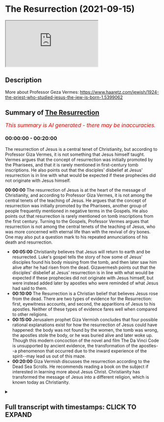 # The Resurrection (2021-09-15)

<iframe loading='lazy' src='https://www.youtube.com/embed/IxRDbYZ9-os'></iframe>

## Description

More about Professor Geza Vermes: https://www.haaretz.com/jewish/1924-the-priest-who-studied-jesus-the-jew-is-born-1.5399062

## Summary of [The Resurrection](https://www.youtube.com/watch?v=IxRDbYZ9-os)


*<span style="color:red; font-size:125%">This summary is AI generated - there may be inaccuracies</span>. [](/)*

### <a onclick="modifyYTiframeseektime('0')">00:00:00</a> - <a onclick="modifyYTiframeseektime('1200')">00:20:00</a>

The resurrection of Jesus is a central tenet of Christianity, but according to Professor Giza Vermes, it is not something that Jesus himself taught. Vermes argues that the concept of resurrection was initially promoted by the Pharisees, and that it is rarely mentioned in first-century tomb inscriptions. He also points out that the disciples' disbelief at Jesus' resurrection is in line with what would be expected if these prophecies did not originate with Jesus himself.

**<a onclick="modifyYTiframeseektime('0')">00:00:00</a>** The resurrection of Jesus is at the heart of the message of Christianity, and according to Professor Giza Vermes, it is not among the central tenets of the teaching of Jesus. He argues that the concept of resurrection was initially promoted by the Pharisees, another group of people frequently mentioned in negative terms in the Gospels. He also points out that resurrection is rarely mentioned on tomb inscriptions from the first century. Turning to the Gospels, Professor Vermes argues that resurrection is not among the central tenets of the teaching of Jesus, who was more concerned with eternal life than with the revival of dry bones. One may also put a question mark to his repeated annunciations of his death and resurrection.
* **<a onclick="modifyYTiframeseektime('300')">00:05:00</a>** Christianity believes that Jesus will return to earth and be resurrected. Luke's gospel tells the story of how some of Jesus' disciples found his body missing from the tomb, and then later saw him alive after he had risen from the dead. Gizavermesh points out that the disciples' disbelief at Jesus' resurrection is in line with what would be expected if these prophecies did not originate with Jesus himself, but were instead added later by apostles who were reminded of what Jesus had said to them.
* **<a onclick="modifyYTiframeseektime('600')">00:10:00</a>** The Resurrection is a Christian belief that believes Jesus rose from the dead. There are two types of evidence for the Resurrection: first, eyewitness accounts, and second, the apparitions of Jesus to his apostles. Neither of these types of evidence fares well when compared to other religions.
* **<a onclick="modifyYTiframeseektime('900')">00:15:00</a>** Jerusalem prophet Giza Vermish concludes that four possible rational explanations exist for how the resurrection of Jesus could have happened: the body was not found by the women, the tomb was wrong, the apostles stole the body, or he was buried alive and later woke up. Though this modern concoction of the novel and film The Da Vinci Code is unsupported by ancient evidence, the transformation of the apostles--a phenomenon that occurred due to the inward experience of the spirit--may lead us out of this maze.
* **<a onclick="modifyYTiframeseektime('1200')">00:20:00</a>** Giza Vermish discusses the resurrection according to the Dead Sea Scrolls. He recommends reading a book on the subject if interested in learning more about Jesus Christ. Christianity has transformed the message of Jesus into a different religion, which is known today as Christianity.

<details><summary><h2>Full transcript with timestamps: CLICK TO EXPAND</h2></summary>

<a onclick="modifyYTiframeseektime('13')">0:00:13</a> the resurrection of jesus lies at the  
<a onclick="modifyYTiframeseektime('15')">0:00:15</a> heart of the message of christianity  
<a onclick="modifyYTiframeseektime('19')">0:00:19</a> what are we to make of this  
<a onclick="modifyYTiframeseektime('20')">0:00:20</a> extraordinary claim and i want to share  
<a onclick="modifyYTiframeseektime('22')">0:00:22</a> with you some words from giza vermesh  
<a onclick="modifyYTiframeseektime('24')">0:00:24</a> again he's a world-class biblical  
<a onclick="modifyYTiframeseektime('27')">0:00:27</a> scholar often acknowledged as one of the  
<a onclick="modifyYTiframeseektime('29')">0:00:29</a> great and experts on the historical  
<a onclick="modifyYTiframeseektime('32')">0:00:32</a> jesus he spent his life studying uh  
<a onclick="modifyYTiframeseektime('35')">0:00:35</a> these matters a professor at oxford  
<a onclick="modifyYTiframeseektime('37')">0:00:37</a> university a professor of jewish studies  
<a onclick="modifyYTiframeseektime('40')">0:00:40</a> so he's a specialist in a jewish  
<a onclick="modifyYTiframeseektime('41')">0:00:41</a> understanding of jesus who was himself  
<a onclick="modifyYTiframeseektime('43')">0:00:43</a> of course a jew who preached two jews  
<a onclick="modifyYTiframeseektime('46')">0:00:46</a> about his understanding of judaism in  
<a onclick="modifyYTiframeseektime('48')">0:00:48</a> his own day so it's going to share with  
<a onclick="modifyYTiframeseektime('50')">0:00:50</a> you a few words about the resurrection  
<a onclick="modifyYTiframeseektime('53')">0:00:53</a> because there are many insights into  
<a onclick="modifyYTiframeseektime('55')">0:00:55</a> this brief uh chapter which  
<a onclick="modifyYTiframeseektime('58')">0:00:58</a> will surprise people surprised me when i  
<a onclick="modifyYTiframeseektime('60')">0:01:00</a> first read them  
<a onclick="modifyYTiframeseektime('62')">0:01:02</a> so he writes on page 107 of his book the  
<a onclick="modifyYTiframeseektime('65')">0:01:05</a> real jesus  
<a onclick="modifyYTiframeseektime('66')">0:01:06</a> the resurrection of jesus lies at the  
<a onclick="modifyYTiframeseektime('69')">0:01:09</a> heart of the message of christianity  
<a onclick="modifyYTiframeseektime('72')">0:01:12</a> the chief herald of this message saint  
<a onclick="modifyYTiframeseektime('74')">0:01:14</a> paul  
<a onclick="modifyYTiframeseektime('75')">0:01:15</a> bluntly proclaims  
<a onclick="modifyYTiframeseektime('77')">0:01:17</a> if christ has not been raised your faith  
<a onclick="modifyYTiframeseektime('81')">0:01:21</a> is futile  
<a onclick="modifyYTiframeseektime('82')">0:01:22</a> so it's very very clear if there's no  
<a onclick="modifyYTiframeseektime('84')">0:01:24</a> resurrection of jesus that's it  
<a onclick="modifyYTiframeseektime('86')">0:01:26</a> christianity is basically lying about  
<a onclick="modifyYTiframeseektime('89')">0:01:29</a> god is a waste of time  
<a onclick="modifyYTiframeseektime('91')">0:01:31</a> but he believed he did rise from the  
<a onclick="modifyYTiframeseektime('93')">0:01:33</a> dead so how does his firm statement  
<a onclick="modifyYTiframeseektime('97')">0:01:37</a> reinforced by two millennia of  
<a onclick="modifyYTiframeseektime('99')">0:01:39</a> theological cognition  
<a onclick="modifyYTiframeseektime('101')">0:01:41</a> compared with what the gospels tell us  
<a onclick="modifyYTiframeseektime('104')">0:01:44</a> about the first easter  
<a onclick="modifyYTiframeseektime('106')">0:01:46</a> is it pure myth  
<a onclick="modifyYTiframeseektime('108')">0:01:48</a> or does it contain also a grain of  
<a onclick="modifyYTiframeseektime('111')">0:01:51</a> history  
<a onclick="modifyYTiframeseektime('112')">0:01:52</a> so giza vermich the historian looks at  
<a onclick="modifyYTiframeseektime('114')">0:01:54</a> our earliest sources or some of them in  
<a onclick="modifyYTiframeseektime('117')">0:01:57</a> the new testament in the gospels and  
<a onclick="modifyYTiframeseektime('119')">0:01:59</a> what do they tell us about this very  
<a onclick="modifyYTiframeseektime('121')">0:02:01</a> interesting insights here  
<a onclick="modifyYTiframeseektime('123')">0:02:03</a> but to begin with he looks at the  
<a onclick="modifyYTiframeseektime('125')">0:02:05</a> historical jewish context to begin with  
<a onclick="modifyYTiframeseektime('129')">0:02:09</a> resurrection was neither an old nor  
<a onclick="modifyYTiframeseektime('132')">0:02:12</a> widespread jewish doctrine in the age of  
<a onclick="modifyYTiframeseektime('134')">0:02:14</a> jesus interestingly  
<a onclick="modifyYTiframeseektime('136')">0:02:16</a> the concept of afterlife conceived  
<a onclick="modifyYTiframeseektime('139')">0:02:19</a> either as spiritual survival or as  
<a onclick="modifyYTiframeseektime('142')">0:02:22</a> rising from the dead first gained  
<a onclick="modifyYTiframeseektime('145')">0:02:25</a> prominence in the second century bc  
<a onclick="modifyYTiframeseektime('149')">0:02:29</a> the immortality of the soul was  
<a onclick="modifyYTiframeseektime('151')">0:02:31</a> championed by many jews living outside  
<a onclick="modifyYTiframeseektime('153')">0:02:33</a> the holy land and influenced by greek  
<a onclick="modifyYTiframeseektime('156')">0:02:36</a> culture as well as by the essene sect in  
<a onclick="modifyYTiframeseektime('159')">0:02:39</a> palestine  
<a onclick="modifyYTiframeseektime('161')">0:02:41</a> according to the first century jewish  
<a onclick="modifyYTiframeseektime('163')">0:02:43</a> historian flavius josephus  
<a onclick="modifyYTiframeseektime('167')">0:02:47</a> the conservative sadducees these figures  
<a onclick="modifyYTiframeseektime('170')">0:02:50</a> all appear in the gospels by the way the  
<a onclick="modifyYTiframeseektime('171')">0:02:51</a> sadducees the pharisees and so on the  
<a onclick="modifyYTiframeseektime('174')">0:02:54</a> conservative sadducees and the high  
<a onclick="modifyYTiframeseektime('176')">0:02:56</a> priestly allies  
<a onclick="modifyYTiframeseektime('178')">0:02:58</a> considered the idea of life after death  
<a onclick="modifyYTiframeseektime('181')">0:03:01</a> a departure from biblical faith  
<a onclick="modifyYTiframeseektime('184')">0:03:04</a> were where reward for virtue and  
<a onclick="modifyYTiframeseektime('187')">0:03:07</a> punishment for sin were expected in this  
<a onclick="modifyYTiframeseektime('190')">0:03:10</a> life  
<a onclick="modifyYTiframeseektime('191')">0:03:11</a> beyond the grave everybody shared the  
<a onclick="modifyYTiframeseektime('194')">0:03:14</a> same chilly and sleepy existence in the  
<a onclick="modifyYTiframeseektime('197')">0:03:17</a> hades of the hebrews and this is  
<a onclick="modifyYTiframeseektime('199')">0:03:19</a> normally how the old testament we have  
<a onclick="modifyYTiframeseektime('201')">0:03:21</a> now talks of post-mortem existence in a  
<a onclick="modifyYTiframeseektime('204')">0:03:24</a> very kind of gray  
<a onclick="modifyYTiframeseektime('207')">0:03:27</a> world where there's no kind of clear  
<a onclick="modifyYTiframeseektime('209')">0:03:29</a> heaven or clear  
<a onclick="modifyYTiframeseektime('210')">0:03:30</a> hell the principal innovators of this  
<a onclick="modifyYTiframeseektime('214')">0:03:34</a> idea of resurrection were the pharisees  
<a onclick="modifyYTiframeseektime('216')">0:03:36</a> another big group of people you see  
<a onclick="modifyYTiframeseektime('218')">0:03:38</a> frequently mentioned in very negative  
<a onclick="modifyYTiframeseektime('220')">0:03:40</a> terms in the gospels  
<a onclick="modifyYTiframeseektime('222')">0:03:42</a> they promoted the doctrine of  
<a onclick="modifyYTiframeseektime('224')">0:03:44</a> resurrection among urban jury  
<a onclick="modifyYTiframeseektime('227')">0:03:47</a> but the bulk of the rural population was  
<a onclick="modifyYTiframeseektime('230')">0:03:50</a> mostly confused  
<a onclick="modifyYTiframeseektime('231')">0:03:51</a> resurrection rarely figures on tomb  
<a onclick="modifyYTiframeseektime('234')">0:03:54</a> inscriptions now this is amazing i had  
<a onclick="modifyYTiframeseektime('237')">0:03:57</a> no idea about this until i read that  
<a onclick="modifyYTiframeseektime('239')">0:03:59</a> sentence that if you look at first  
<a onclick="modifyYTiframeseektime('241')">0:04:01</a> century jewish palestinian palestinian  
<a onclick="modifyYTiframeseektime('244')">0:04:04</a> gravestones tomb inscriptions  
<a onclick="modifyYTiframeseektime('247')">0:04:07</a> you rarely ever find any reference to  
<a onclick="modifyYTiframeseektime('249')">0:04:09</a> the resurrection interesting  
<a onclick="modifyYTiframeseektime('252')">0:04:12</a> turning to the gospels resurrection is  
<a onclick="modifyYTiframeseektime('255')">0:04:15</a> not among the central tenets of the  
<a onclick="modifyYTiframeseektime('257')">0:04:17</a> teaching of jesus what  
<a onclick="modifyYTiframeseektime('260')">0:04:20</a> resurrection is not among the central  
<a onclick="modifyYTiframeseektime('262')">0:04:22</a> tenets of the teaching of jesus he was  
<a onclick="modifyYTiframeseektime('264')">0:04:24</a> more concerned with eternal life than  
<a onclick="modifyYTiframeseektime('267')">0:04:27</a> with the revival of dry bones if you  
<a onclick="modifyYTiframeseektime('270')">0:04:30</a> read the gospels this actually is true  
<a onclick="modifyYTiframeseektime('272')">0:04:32</a> one may also put a question mark to his  
<a onclick="modifyYTiframeseektime('275')">0:04:35</a> repeated annunciations of his death and  
<a onclick="modifyYTiframeseektime('278')">0:04:38</a> resurrection now i'm going to pause  
<a onclick="modifyYTiframeseektime('280')">0:04:40</a> there and i'm going to go to almost a  
<a onclick="modifyYTiframeseektime('282')">0:04:42</a> random example in my new revised  
<a onclick="modifyYTiframeseektime('285')">0:04:45</a> standard version bible  
<a onclick="modifyYTiframeseektime('287')">0:04:47</a> repeatedly in the gospels  
<a onclick="modifyYTiframeseektime('289')">0:04:49</a> jesus  
<a onclick="modifyYTiframeseektime('291')">0:04:51</a> forecasts predicts his death and  
<a onclick="modifyYTiframeseektime('294')">0:04:54</a> resurrection in some detail this is  
<a onclick="modifyYTiframeseektime('296')">0:04:56</a> really important so for example in luke  
<a onclick="modifyYTiframeseektime('298')">0:04:58</a> 18 he says  
<a onclick="modifyYTiframeseektime('300')">0:05:00</a> um he took his twelve disciples aside  
<a onclick="modifyYTiframeseektime('303')">0:05:03</a> and said to them  
<a onclick="modifyYTiframeseektime('305')">0:05:05</a> that everything that is written about  
<a onclick="modifyYTiframeseektime('306')">0:05:06</a> the son of man  
<a onclick="modifyYTiframeseektime('308')">0:05:08</a> by the prophets will be accomplished for  
<a onclick="modifyYTiframeseektime('310')">0:05:10</a> he will be handed over to the gentiles  
<a onclick="modifyYTiframeseektime('313')">0:05:13</a> and he will be mocked and insulted and  
<a onclick="modifyYTiframeseektime('316')">0:05:16</a> spat upon  
<a onclick="modifyYTiframeseektime('317')">0:05:17</a> and after they have flocked him they  
<a onclick="modifyYTiframeseektime('320')">0:05:20</a> will kill him  
<a onclick="modifyYTiframeseektime('321')">0:05:21</a> and on the third day he will rise again  
<a onclick="modifyYTiframeseektime('325')">0:05:25</a> so these are very specific predictions  
<a onclick="modifyYTiframeseektime('327')">0:05:27</a> about someone called the son of man  
<a onclick="modifyYTiframeseektime('330')">0:05:30</a> and the the jesus as portrayed in luke  
<a onclick="modifyYTiframeseektime('332')">0:05:32</a> claims that this is all discussed or  
<a onclick="modifyYTiframeseektime('335')">0:05:35</a> foretold in great detail  
<a onclick="modifyYTiframeseektime('337')">0:05:37</a> in the prophets in the jewish bible  
<a onclick="modifyYTiframeseektime('339')">0:05:39</a> although personally i've never quite  
<a onclick="modifyYTiframeseektime('341')">0:05:41</a> come across any passages that say that  
<a onclick="modifyYTiframeseektime('343')">0:05:43</a> but be that as it may  
<a onclick="modifyYTiframeseektime('345')">0:05:45</a> so to come back to giza vermesh  
<a onclick="modifyYTiframeseektime('348')">0:05:48</a> so he rightly says  
<a onclick="modifyYTiframeseektime('350')">0:05:50</a> one may also put a question mark to his  
<a onclick="modifyYTiframeseektime('353')">0:05:53</a> repeated announcements of his death and  
<a onclick="modifyYTiframeseektime('355')">0:05:55</a> resurrection why  
<a onclick="modifyYTiframeseektime('357')">0:05:57</a> the fact that all his disciples  
<a onclick="modifyYTiframeseektime('359')">0:05:59</a> abandoned him when he was arrested and  
<a onclick="modifyYTiframeseektime('363')">0:06:03</a> no one expected his rising no one  
<a onclick="modifyYTiframeseektime('366')">0:06:06</a> expected it according to the gospels  
<a onclick="modifyYTiframeseektime('368')">0:06:08</a> suggests that these prophecies did not  
<a onclick="modifyYTiframeseektime('371')">0:06:11</a> originate with jesus but were added  
<a onclick="modifyYTiframeseektime('374')">0:06:14</a> later  
<a onclick="modifyYTiframeseektime('376')">0:06:16</a> we find no apostle comforting himself on  
<a onclick="modifyYTiframeseektime('379')">0:06:19</a> good friday saying let's wait three days  
<a onclick="modifyYTiframeseektime('382')">0:06:22</a> and all will be well  
<a onclick="modifyYTiframeseektime('384')">0:06:24</a> because you would logically think  
<a onclick="modifyYTiframeseektime('385')">0:06:25</a> wouldn't you if they had been drilled  
<a onclick="modifyYTiframeseektime('387')">0:06:27</a> with this idea that the messiah would  
<a onclick="modifyYTiframeseektime('390')">0:06:30</a> die  
<a onclick="modifyYTiframeseektime('390')">0:06:30</a> and be scourged and be spat upon and  
<a onclick="modifyYTiframeseektime('393')">0:06:33</a> crucified by the romans the gentiles and  
<a onclick="modifyYTiframeseektime('396')">0:06:36</a> on the third day he will rise from the  
<a onclick="modifyYTiframeseektime('399')">0:06:39</a> dead  
<a onclick="modifyYTiframeseektime('400')">0:06:40</a> well of course they're going to think  
<a onclick="modifyYTiframeseektime('401')">0:06:41</a> well yep it's happening it's happening  
<a onclick="modifyYTiframeseektime('403')">0:06:43</a> now just as jesus told us indeed let's  
<a onclick="modifyYTiframeseektime('405')">0:06:45</a> just wait three days and all will be  
<a onclick="modifyYTiframeseektime('408')">0:06:48</a> well  
<a onclick="modifyYTiframeseektime('410')">0:06:50</a> but that's not what happens if you look  
<a onclick="modifyYTiframeseektime('411')">0:06:51</a> again this is me digressing now if you  
<a onclick="modifyYTiframeseektime('414')">0:06:54</a> look at luke's gospel for example  
<a onclick="modifyYTiframeseektime('418')">0:06:58</a> in matthew sorry luke 24  
<a onclick="modifyYTiframeseektime('421')">0:07:01</a> on the first day of the week  
<a onclick="modifyYTiframeseektime('423')">0:07:03</a> some of the women go to the tomb  
<a onclick="modifyYTiframeseektime('425')">0:07:05</a> taking spices they had prepared  
<a onclick="modifyYTiframeseektime('428')">0:07:08</a> and they found the stone rolled away it  
<a onclick="modifyYTiframeseektime('431')">0:07:11</a> says and  
<a onclick="modifyYTiframeseektime('432')">0:07:12</a> someone perhaps  
<a onclick="modifyYTiframeseektime('434')">0:07:14</a> angels two men with dazzling clothes  
<a onclick="modifyYTiframeseektime('437')">0:07:17</a> stood beside them the women were  
<a onclick="modifyYTiframeseektime('439')">0:07:19</a> terrified because they weren't expecting  
<a onclick="modifyYTiframeseektime('442')">0:07:22</a> this  
<a onclick="modifyYTiframeseektime('443')">0:07:23</a> and the angels or the men uh say why are  
<a onclick="modifyYTiframeseektime('446')">0:07:26</a> you looking for uh for this person  
<a onclick="modifyYTiframeseektime('448')">0:07:28</a> amongst the dead he is not here he is  
<a onclick="modifyYTiframeseektime('451')">0:07:31</a> risen  
<a onclick="modifyYTiframeseektime('453')">0:07:33</a> um and then there and then these angels  
<a onclick="modifyYTiframeseektime('455')">0:07:35</a> or these figures refer to the uh  
<a onclick="modifyYTiframeseektime('457')">0:07:37</a> predictions  
<a onclick="modifyYTiframeseektime('458')">0:07:38</a> which i've already mentioned one of them  
<a onclick="modifyYTiframeseektime('461')">0:07:41</a> so they it says here they ran from the  
<a onclick="modifyYTiframeseektime('464')">0:07:44</a> tomb this is the women ran from the tomb  
<a onclick="modifyYTiframeseektime('466')">0:07:46</a> and told this to the eleven that these  
<a onclick="modifyYTiframeseektime('468')">0:07:48</a> are the apostles  
<a onclick="modifyYTiframeseektime('470')">0:07:50</a> and this was mary magdalene  
<a onclick="modifyYTiframeseektime('473')">0:07:53</a> and the other women who told this to the  
<a onclick="modifyYTiframeseektime('475')">0:07:55</a> apostles that's verse 10  
<a onclick="modifyYTiframeseektime('478')">0:07:58</a> and look what the response is in verse  
<a onclick="modifyYTiframeseektime('480')">0:08:00</a> 11  
<a onclick="modifyYTiframeseektime('481')">0:08:01</a> but these words seem to them the  
<a onclick="modifyYTiframeseektime('484')">0:08:04</a> apostles an idle tale  
<a onclick="modifyYTiframeseektime('486')">0:08:06</a> and they did not believe them  
<a onclick="modifyYTiframeseektime('488')">0:08:08</a> and idle tell by the way an alternative  
<a onclick="modifyYTiframeseektime('490')">0:08:10</a> translation of the greek is nonsense  
<a onclick="modifyYTiframeseektime('493')">0:08:13</a> but in one word so the apostles having  
<a onclick="modifyYTiframeseektime('496')">0:08:16</a> been told reminded precisely what jesus  
<a onclick="modifyYTiframeseektime('500')">0:08:20</a> had told them repeatedly in great detail  
<a onclick="modifyYTiframeseektime('502')">0:08:22</a> when it actually happens  
<a onclick="modifyYTiframeseektime('504')">0:08:24</a> when the news is conveyed to them  
<a onclick="modifyYTiframeseektime('508')">0:08:28</a> they did not believe them quote unquote  
<a onclick="modifyYTiframeseektime('511')">0:08:31</a> and it these words seem to them an idle  
<a onclick="modifyYTiframeseektime('514')">0:08:34</a> tale that's how the nrsv  
<a onclick="modifyYTiframeseektime('517')">0:08:37</a> translates it  
<a onclick="modifyYTiframeseektime('519')">0:08:39</a> why why is it an idle tale why have they  
<a onclick="modifyYTiframeseektime('522')">0:08:42</a> no idea  
<a onclick="modifyYTiframeseektime('524')">0:08:44</a> no idea about this  
<a onclick="modifyYTiframeseektime('526')">0:08:46</a> you would expect them historically let's  
<a onclick="modifyYTiframeseektime('529')">0:08:49</a> wait three days and all will be well you  
<a onclick="modifyYTiframeseektime('531')">0:08:51</a> can spend to be waiting yeah yeah we  
<a onclick="modifyYTiframeseektime('533')">0:08:53</a> know we believe jesus words are true  
<a onclick="modifyYTiframeseektime('535')">0:08:55</a> because he did miracles he did signs and  
<a onclick="modifyYTiframeseektime('537')">0:08:57</a> wonders by the power of god  
<a onclick="modifyYTiframeseektime('539')">0:08:59</a> so this is something we should  
<a onclick="modifyYTiframeseektime('540')">0:09:00</a> reasonably expect to happen but when it  
<a onclick="modifyYTiframeseektime('542')">0:09:02</a> happens they don't believe it  
<a onclick="modifyYTiframeseektime('545')">0:09:05</a> it's nonsense so there's that's why uh  
<a onclick="modifyYTiframeseektime('548')">0:09:08</a> giza vermich and actually most  
<a onclick="modifyYTiframeseektime('550')">0:09:10</a> historians have concluded uh that this  
<a onclick="modifyYTiframeseektime('553')">0:09:13</a> uh these predictions did not originate  
<a onclick="modifyYTiframeseektime('557')">0:09:17</a> uh with jesus they were added  
<a onclick="modifyYTiframeseektime('559')">0:09:19</a> later these gospels of course are  
<a onclick="modifyYTiframeseektime('560')">0:09:20</a> written many many years after jesus life  
<a onclick="modifyYTiframeseektime('564')">0:09:24</a> in  
<a onclick="modifyYTiframeseektime('565')">0:09:25</a> the second generation of christians  
<a onclick="modifyYTiframeseektime('566')">0:09:26</a> towards the end of the first century  
<a onclick="modifyYTiframeseektime('568')">0:09:28</a> plenty of time for these stories to be  
<a onclick="modifyYTiframeseektime('571')">0:09:31</a> um carefully embellished  
<a onclick="modifyYTiframeseektime('573')">0:09:33</a> anyway  
<a onclick="modifyYTiframeseektime('574')">0:09:34</a> back to the story belief in the  
<a onclick="modifyYTiframeseektime('576')">0:09:36</a> resurrection of jesus consists in two  
<a onclick="modifyYTiframeseektime('579')">0:09:39</a> combined sets of stories about an empty  
<a onclick="modifyYTiframeseektime('581')">0:09:41</a> tomb and a series of apparitions now  
<a onclick="modifyYTiframeseektime('584')">0:09:44</a> this is the detail the devil's in the  
<a onclick="modifyYTiframeseektime('586')">0:09:46</a> detail as they say and gizavermish has  
<a onclick="modifyYTiframeseektime('589')">0:09:49</a> some fascinating observations i think to  
<a onclick="modifyYTiframeseektime('591')">0:09:51</a> make about these stories in the gospels  
<a onclick="modifyYTiframeseektime('593')">0:09:53</a> all four gospels report that the body of  
<a onclick="modifyYTiframeseektime('596')">0:09:56</a> jesus was missing from the grave when  
<a onclick="modifyYTiframeseektime('599')">0:09:59</a> one or several women visited it on early  
<a onclick="modifyYTiframeseektime('603')">0:10:03</a> on easter sunday  
<a onclick="modifyYTiframeseektime('604')">0:10:04</a> fair enough  
<a onclick="modifyYTiframeseektime('605')">0:10:05</a> the idea of resurrection comes from one  
<a onclick="modifyYTiframeseektime('608')">0:10:08</a> or two unknown men presumed to be angels  
<a onclick="modifyYTiframeseektime('611')">0:10:11</a> or dazzling clothes i mentioned that who  
<a onclick="modifyYTiframeseektime('613')">0:10:13</a> met the women in the tomb according to  
<a onclick="modifyYTiframeseektime('615')">0:10:15</a> mark matthew and luke  
<a onclick="modifyYTiframeseektime('618')">0:10:18</a> by contrast in john's gospel mary  
<a onclick="modifyYTiframeseektime('621')">0:10:21</a> magdalene suspects that jesus's remains  
<a onclick="modifyYTiframeseektime('624')">0:10:24</a> were removed by someone else not  
<a onclick="modifyYTiframeseektime('626')">0:10:26</a> connected with the apostles  
<a onclick="modifyYTiframeseektime('628')">0:10:28</a> she asked the unknown man standing close  
<a onclick="modifyYTiframeseektime('632')">0:10:32</a> by later identified as jesus where he  
<a onclick="modifyYTiframeseektime('635')">0:10:35</a> put the missing body  
<a onclick="modifyYTiframeseektime('637')">0:10:37</a> at the end the argument is seriously  
<a onclick="modifyYTiframeseektime('639')">0:10:39</a> weakened by the apostles rejection of  
<a onclick="modifyYTiframeseektime('642')">0:10:42</a> the women's report which they ridiculed  
<a onclick="modifyYTiframeseektime('645')">0:10:45</a> as an idle tale as we've already seen or  
<a onclick="modifyYTiframeseektime('648')">0:10:48</a> nonsense is a that's a another way of  
<a onclick="modifyYTiframeseektime('651')">0:10:51</a> translating it  
<a onclick="modifyYTiframeseektime('653')">0:10:53</a> the second type of evidence  
<a onclick="modifyYTiframeseektime('655')">0:10:55</a> the apparitions of the risen jesus to  
<a onclick="modifyYTiframeseektime('657')">0:10:57</a> his apostles  
<a onclick="modifyYTiframeseektime('659')">0:10:59</a> do not fare much better either the  
<a onclick="modifyYTiframeseektime('661')">0:11:01</a> oldest account we have now mark is  
<a onclick="modifyYTiframeseektime('664')">0:11:04</a> usually seen by virtually all scholars  
<a onclick="modifyYTiframeseektime('666')">0:11:06</a> now as the earliest gospel in the new  
<a onclick="modifyYTiframeseektime('668')">0:11:08</a> testament we have matthew first then  
<a onclick="modifyYTiframeseektime('670')">0:11:10</a> mark then john then luke then john but  
<a onclick="modifyYTiframeseektime('672')">0:11:12</a> for various reasons mark is the oldest  
<a onclick="modifyYTiframeseektime('674')">0:11:14</a> account and if you look at mark chapter  
<a onclick="modifyYTiframeseektime('676')">0:11:16</a> 16 the last chapter verses one to eight  
<a onclick="modifyYTiframeseektime('680')">0:11:20</a> the inauthentic verses 9 to 20 which you  
<a onclick="modifyYTiframeseektime('683')">0:11:23</a> will find in all bibles are missing from  
<a onclick="modifyYTiframeseektime('686')">0:11:26</a> the best manuscripts  
<a onclick="modifyYTiframeseektime('688')">0:11:28</a> so all the bibles including the nrsv  
<a onclick="modifyYTiframeseektime('691')">0:11:31</a> that have those verses are not actually  
<a onclick="modifyYTiframeseektime('693')">0:11:33</a> um reproducing or printing uh the  
<a onclick="modifyYTiframeseektime('696')">0:11:36</a> earliest manuscripts these are later um  
<a onclick="modifyYTiframeseektime('700')">0:11:40</a> stories that were added to the gospel  
<a onclick="modifyYTiframeseektime('703')">0:11:43</a> what is interesting he says that the  
<a onclick="modifyYTiframeseektime('705')">0:11:45</a> oldest account mark 16 1-8 contains no  
<a onclick="modifyYTiframeseektime('710')">0:11:50</a> visions at all  
<a onclick="modifyYTiframeseektime('713')">0:11:53</a> okay  
<a onclick="modifyYTiframeseektime('715')">0:11:55</a> the earliest  
<a onclick="modifyYTiframeseektime('716')">0:11:56</a> gospel in the new testament has no  
<a onclick="modifyYTiframeseektime('719')">0:11:59</a> resurrection appearances at all  
<a onclick="modifyYTiframeseektime('722')">0:12:02</a> interesting  
<a onclick="modifyYTiframeseektime('723')">0:12:03</a> according to luke and john jesus was  
<a onclick="modifyYTiframeseektime('726')">0:12:06</a> seen by the apostles in jerusalem on  
<a onclick="modifyYTiframeseektime('729')">0:12:09</a> easter sunday  
<a onclick="modifyYTiframeseektime('730')">0:12:10</a> and luke mentions an account and  
<a onclick="modifyYTiframeseektime('732')">0:12:12</a> encounter with two disciples on the same  
<a onclick="modifyYTiframeseektime('735')">0:12:15</a> day some miles away in emmaus i was  
<a onclick="modifyYTiframeseektime('738')">0:12:18</a> going to pause there because if you look  
<a onclick="modifyYTiframeseektime('740')">0:12:20</a> at my trusty nrsv uh go back to luke's  
<a onclick="modifyYTiframeseektime('744')">0:12:24</a> gospel again  
<a onclick="modifyYTiframeseektime('746')">0:12:26</a> and there's a famous story of the walk  
<a onclick="modifyYTiframeseektime('748')">0:12:28</a> to emmaus that giza vermish alludes to  
<a onclick="modifyYTiframeseektime('751')">0:12:31</a> and what i find interesting there's a  
<a onclick="modifyYTiframeseektime('753')">0:12:33</a> little detail here which is not often  
<a onclick="modifyYTiframeseektime('755')">0:12:35</a> focused on so these these guys uh are  
<a onclick="modifyYTiframeseektime('759')">0:12:39</a> two of them uh walking uh to a village  
<a onclick="modifyYTiframeseektime('761')">0:12:41</a> called emmaus about several miles from  
<a onclick="modifyYTiframeseektime('763')">0:12:43</a> jerusalem and they're talking about  
<a onclick="modifyYTiframeseektime('766')">0:12:46</a> everything that's happened you know with  
<a onclick="modifyYTiframeseektime('768')">0:12:48</a> jesus and the jerusalem authorities and  
<a onclick="modifyYTiframeseektime('770')">0:12:50</a> so on and they're talking about them  
<a onclick="modifyYTiframeseektime('772')">0:12:52</a> about this then jesus himself comes  
<a onclick="modifyYTiframeseektime('775')">0:12:55</a> basically near them and walks with them  
<a onclick="modifyYTiframeseektime('777')">0:12:57</a> or they don't know who he is  
<a onclick="modifyYTiframeseektime('779')">0:12:59</a> um according to verse 16 of chapter 24  
<a onclick="modifyYTiframeseektime('784')">0:13:04</a> uh and then the the stranger who is  
<a onclick="modifyYTiframeseektime('787')">0:13:07</a> revealed later to be jesus said what are  
<a onclick="modifyYTiframeseektime('789')">0:13:09</a> you discussing with each other while  
<a onclick="modifyYTiframeseektime('790')">0:13:10</a> you're walking along yeah  
<a onclick="modifyYTiframeseektime('792')">0:13:12</a> and they stood still it says looking sad  
<a onclick="modifyYTiframeseektime('796')">0:13:16</a> then um  
<a onclick="modifyYTiframeseektime('798')">0:13:18</a> one of them said whose name was cleopas  
<a onclick="modifyYTiframeseektime('800')">0:13:20</a> are you the only stranger in jerusalem  
<a onclick="modifyYTiframeseektime('802')">0:13:22</a> who doesn't know the things that have  
<a onclick="modifyYTiframeseektime('804')">0:13:24</a> taken place there in these days  
<a onclick="modifyYTiframeseektime('807')">0:13:27</a> he asked them what things  
<a onclick="modifyYTiframeseektime('809')">0:13:29</a> and then they say this is a very  
<a onclick="modifyYTiframeseektime('810')">0:13:30</a> interesting thing they replied this is  
<a onclick="modifyYTiframeseektime('813')">0:13:33</a> verse 19 the things about jesus of  
<a onclick="modifyYTiframeseektime('816')">0:13:36</a> nazareth who was a prophet  
<a onclick="modifyYTiframeseektime('818')">0:13:38</a> mighty indeed  
<a onclick="modifyYTiframeseektime('820')">0:13:40</a> and word before god  
<a onclick="modifyYTiframeseektime('822')">0:13:42</a> and all the people  
<a onclick="modifyYTiframeseektime('825')">0:13:45</a> interesting so here are some followers  
<a onclick="modifyYTiframeseektime('828')">0:13:48</a> of jesus  
<a onclick="modifyYTiframeseektime('829')">0:13:49</a> who  
<a onclick="modifyYTiframeseektime('830')">0:13:50</a> well acquainted with what's been going  
<a onclick="modifyYTiframeseektime('832')">0:13:52</a> on and what do they call jesus who is  
<a onclick="modifyYTiframeseektime('834')">0:13:54</a> jesus he is a prophet  
<a onclick="modifyYTiframeseektime('838')">0:13:58</a> mighty in deed and word before god so  
<a onclick="modifyYTiframeseektime('842')">0:14:02</a> jesus and god are two separate things  
<a onclick="modifyYTiframeseektime('844')">0:14:04</a> they do not say what later christian  
<a onclick="modifyYTiframeseektime('847')">0:14:07</a> creeds affirm that jesus was the second  
<a onclick="modifyYTiframeseektime('849')">0:14:09</a> person of the trinity god incarnate a  
<a onclick="modifyYTiframeseektime('852')">0:14:12</a> divine being or jesus is god as  
<a onclick="modifyYTiframeseektime('854')">0:14:14</a> christians always say that jesus god  
<a onclick="modifyYTiframeseektime('856')">0:14:16</a> jesus is god according to  
<a onclick="modifyYTiframeseektime('859')">0:14:19</a> these people who knew who you know knew  
<a onclick="modifyYTiframeseektime('861')">0:14:21</a> what was going on jesus was a prophet  
<a onclick="modifyYTiframeseektime('864')">0:14:24</a> mighty indeed what other religion says  
<a onclick="modifyYTiframeseektime('866')">0:14:26</a> that i wonder  
<a onclick="modifyYTiframeseektime('868')">0:14:28</a> so coming back to uh giza vermish  
<a onclick="modifyYTiframeseektime('871')">0:14:31</a> matthew now moving on to matthew's  
<a onclick="modifyYTiframeseektime('873')">0:14:33</a> gospel in turn places the only meeting  
<a onclick="modifyYTiframeseektime('876')">0:14:36</a> of jesus with 11 apostles  
<a onclick="modifyYTiframeseektime('880')">0:14:40</a> with 11 apostles days later on a  
<a onclick="modifyYTiframeseektime('883')">0:14:43</a> galilean mountain so the only time in  
<a onclick="modifyYTiframeseektime('887')">0:14:47</a> matthew's version the apostles meet him  
<a onclick="modifyYTiframeseektime('889')">0:14:49</a> is on this galilean mountain john  
<a onclick="modifyYTiframeseektime('891')">0:14:51</a> asserts that seven apostles saw him by  
<a onclick="modifyYTiframeseektime('894')">0:14:54</a> the sea of tiberias  
<a onclick="modifyYTiframeseektime('896')">0:14:56</a> to model the story further luke's jesus  
<a onclick="modifyYTiframeseektime('899')">0:14:59</a> orders his disciples not to leave  
<a onclick="modifyYTiframeseektime('901')">0:15:01</a> jerusalem  
<a onclick="modifyYTiframeseektime('902')">0:15:02</a> until pentecost pentecost is an amazing  
<a onclick="modifyYTiframeseektime('906')">0:15:06</a> supernatural event that happens in acts  
<a onclick="modifyYTiframeseektime('908')">0:15:08</a> chapter 2.  
<a onclick="modifyYTiframeseektime('911')">0:15:11</a> so  
<a onclick="modifyYTiframeseektime('912')">0:15:12</a> as for the identity of the appearing  
<a onclick="modifyYTiframeseektime('915')">0:15:15</a> person mary magdalene took him for the  
<a onclick="modifyYTiframeseektime('918')">0:15:18</a> gardener the emma's disciples for an  
<a onclick="modifyYTiframeseektime('921')">0:15:21</a> unknown passer-by and the jerusalem  
<a onclick="modifyYTiframeseektime('923')">0:15:23</a> apostles for a ghost  
<a onclick="modifyYTiframeseektime('927')">0:15:27</a> so no one quite agrees with who this  
<a onclick="modifyYTiframeseektime('929')">0:15:29</a> person is  
<a onclick="modifyYTiframeseektime('930')">0:15:30</a> so he concludes vermish there are four  
<a onclick="modifyYTiframeseektime('933')">0:15:33</a> rational ways for explaining away the  
<a onclick="modifyYTiframeseektime('935')">0:15:35</a> resurrection conundrum so here we have a  
<a onclick="modifyYTiframeseektime('937')">0:15:37</a> series of  
<a onclick="modifyYTiframeseektime('938')">0:15:38</a> uh very very loose ends and he offers  
<a onclick="modifyYTiframeseektime('941')">0:15:41</a> four theories four possible explanations  
<a onclick="modifyYTiframeseektime('944')">0:15:44</a> as to how to explain away this this  
<a onclick="modifyYTiframeseektime('947')">0:15:47</a> problem how do we understand it  
<a onclick="modifyYTiframeseektime('949')">0:15:49</a> rationally so the first  
<a onclick="modifyYTiframeseektime('951')">0:15:51</a> the body was not found by the women  
<a onclick="modifyYTiframeseektime('953')">0:15:53</a> because the guardian of the cemetery  
<a onclick="modifyYTiframeseektime('956')">0:15:56</a> used the first opportunity to move the  
<a onclick="modifyYTiframeseektime('958')">0:15:58</a> body of jesus out of the grave which had  
<a onclick="modifyYTiframeseektime('961')">0:16:01</a> been prepared for someone else  
<a onclick="modifyYTiframeseektime('964')">0:16:04</a> that's the first possibility second  
<a onclick="modifyYTiframeseektime('966')">0:16:06</a> possibility  
<a onclick="modifyYTiframeseektime('967')">0:16:07</a> in the darkness the women lost their way  
<a onclick="modifyYTiframeseektime('969')">0:16:09</a> and went to the wrong tomb  
<a onclick="modifyYTiframeseektime('972')">0:16:12</a> the uncertainty in both cases  
<a onclick="modifyYTiframeseektime('974')">0:16:14</a> could have easily had been dispelled by  
<a onclick="modifyYTiframeseektime('977')">0:16:17</a> consulting the owner of the tomb jesus  
<a onclick="modifyYTiframeseektime('980')">0:16:20</a> friend joseph of arimathea but no one  
<a onclick="modifyYTiframeseektime('983')">0:16:23</a> seems to have thought of it  
<a onclick="modifyYTiframeseektime('986')">0:16:26</a> three third possibility  
<a onclick="modifyYTiframeseektime('988')">0:16:28</a> the apostles stole the corpse as was  
<a onclick="modifyYTiframeseektime('991')">0:16:31</a> alleged by the priestly leaders  
<a onclick="modifyYTiframeseektime('993')">0:16:33</a> but since nobody expected jesus to rise  
<a onclick="modifyYTiframeseektime('996')">0:16:36</a> again  
<a onclick="modifyYTiframeseektime('997')">0:16:37</a> why should anyone fake his resurrection  
<a onclick="modifyYTiframeseektime('1000')">0:16:40</a> notice no one expected him to rise  
<a onclick="modifyYTiframeseektime('1003')">0:16:43</a> strange given the gospels are full of  
<a onclick="modifyYTiframeseektime('1005')">0:16:45</a> predictions of precisely that event  
<a onclick="modifyYTiframeseektime('1007')">0:16:47</a> and fourthly  
<a onclick="modifyYTiframeseektime('1009')">0:16:49</a> this is most the most fruity one  
<a onclick="modifyYTiframeseektime('1011')">0:16:51</a> jesus was buried alive and later woke up  
<a onclick="modifyYTiframeseektime('1015')">0:16:55</a> to live and left to live happily for a  
<a onclick="modifyYTiframeseektime('1017')">0:16:57</a> time if not ever after  
<a onclick="modifyYTiframeseektime('1019')">0:16:59</a> this modern concoction  
<a onclick="modifyYTiframeseektime('1022')">0:17:02</a> popularized by the da vinci code the  
<a onclick="modifyYTiframeseektime('1024')">0:17:04</a> famous novel and film  
<a onclick="modifyYTiframeseektime('1026')">0:17:06</a> is unsupported by ancient evidence  
<a onclick="modifyYTiframeseektime('1029')">0:17:09</a> though we know that recovery from  
<a onclick="modifyYTiframeseektime('1031')">0:17:11</a> crucifixion was possible  
<a onclick="modifyYTiframeseektime('1034')">0:17:14</a> this is particularly gory  
<a onclick="modifyYTiframeseektime('1036')">0:17:16</a> flavius josephus uh he's a really famous  
<a onclick="modifyYTiframeseektime('1039')">0:17:19</a> jewish historian from jerusalem at the  
<a onclick="modifyYTiframeseektime('1041')">0:17:21</a> time  
<a onclick="modifyYTiframeseektime('1043')">0:17:23</a> just slightly after jesus time  
<a onclick="modifyYTiframeseektime('1045')">0:17:25</a> he mentions that three of his friends  
<a onclick="modifyYTiframeseektime('1048')">0:17:28</a> were taken off the cross in a.d 70 and  
<a onclick="modifyYTiframeseektime('1052')">0:17:32</a> were attended by roman physicians and  
<a onclick="modifyYTiframeseektime('1054')">0:17:34</a> that one of them survived  
<a onclick="modifyYTiframeseektime('1057')">0:17:37</a> can you believe it having survived a  
<a onclick="modifyYTiframeseektime('1058')">0:17:38</a> crucifixion  
<a onclick="modifyYTiframeseektime('1060')">0:17:40</a> in this class of literature jesus  
<a onclick="modifyYTiframeseektime('1062')">0:17:42</a> usually marries mary magdalene and  
<a onclick="modifyYTiframeseektime('1065')">0:17:45</a> settles somewhere away from judea in the  
<a onclick="modifyYTiframeseektime('1068')">0:17:48</a> south of france nice place  
<a onclick="modifyYTiframeseektime('1070')">0:17:50</a> or in rome  
<a onclick="modifyYTiframeseektime('1072')">0:17:52</a> but  
<a onclick="modifyYTiframeseektime('1072')">0:17:52</a> and according to the 19th century  
<a onclick="modifyYTiframeseektime('1075')">0:17:55</a> islamic sect  
<a onclick="modifyYTiframeseektime('1077')">0:17:57</a> the ahmadiyya  
<a onclick="modifyYTiframeseektime('1078')">0:17:58</a> he journeyed instead to the east in  
<a onclick="modifyYTiframeseektime('1081')">0:18:01</a> search of the lost jewish tribes and  
<a onclick="modifyYTiframeseektime('1084')">0:18:04</a> died in india  
<a onclick="modifyYTiframeseektime('1086')">0:18:06</a> so take your pick  
<a onclick="modifyYTiframeseektime('1087')">0:18:07</a> so those are the four options as giza  
<a onclick="modifyYTiframeseektime('1089')">0:18:09</a> vermich says he concludes  
<a onclick="modifyYTiframeseektime('1091')">0:18:11</a> with quite a extraordinary  
<a onclick="modifyYTiframeseektime('1094')">0:18:14</a> statement  
<a onclick="modifyYTiframeseektime('1095')">0:18:15</a> neither positive nor negative reasoning  
<a onclick="modifyYTiframeseektime('1098')">0:18:18</a> leads anywhere because the resurrection  
<a onclick="modifyYTiframeseektime('1101')">0:18:21</a> of jesus cannot be compared to events  
<a onclick="modifyYTiframeseektime('1103')">0:18:23</a> belonging to history  
<a onclick="modifyYTiframeseektime('1105')">0:18:25</a> there is however one phenomenon that may  
<a onclick="modifyYTiframeseektime('1108')">0:18:28</a> lead us out of this maze  
<a onclick="modifyYTiframeseektime('1111')">0:18:31</a> the transformation of the apostles  
<a onclick="modifyYTiframeseektime('1115')">0:18:35</a> it was not due to the apparitions of  
<a onclick="modifyYTiframeseektime('1117')">0:18:37</a> jesus says giza varmish  
<a onclick="modifyYTiframeseektime('1120')">0:18:40</a> they remain frightened the apostles  
<a onclick="modifyYTiframeseektime('1122')">0:18:42</a> remain frightened and continue to hide  
<a onclick="modifyYTiframeseektime('1125')">0:18:45</a> for another seven weeks after easter  
<a onclick="modifyYTiframeseektime('1127')">0:18:47</a> that's easter sunday  
<a onclick="modifyYTiframeseektime('1129')">0:18:49</a> what capitulated them into action was  
<a onclick="modifyYTiframeseektime('1132')">0:18:52</a> pentecost mentions in acts 2 the  
<a onclick="modifyYTiframeseektime('1135')">0:18:55</a> metamorphosis achieved by the inward  
<a onclick="modifyYTiframeseektime('1138')">0:18:58</a> experience of the spirit  
<a onclick="modifyYTiframeseektime('1141')">0:19:01</a> miscellaneous men became spiritual  
<a onclick="modifyYTiframeseektime('1144')">0:19:04</a> warriors  
<a onclick="modifyYTiframeseektime('1145')">0:19:05</a> the charismatic potency imparted to them  
<a onclick="modifyYTiframeseektime('1148')">0:19:08</a> by jesus during his ministry and the  
<a onclick="modifyYTiframeseektime('1151')">0:19:11</a> recollection of his powerful teaching  
<a onclick="modifyYTiframeseektime('1154')">0:19:14</a> resulted again in mighty words and deeds  
<a onclick="modifyYTiframeseektime('1159')">0:19:19</a> they felt their master close to them he  
<a onclick="modifyYTiframeseektime('1162')">0:19:22</a> rose in their hearts  
<a onclick="modifyYTiframeseektime('1164')">0:19:24</a> this is the historical element in the  
<a onclick="modifyYTiframeseektime('1167')">0:19:27</a> resurrection saga  
<a onclick="modifyYTiframeseektime('1170')">0:19:30</a> end quote  
<a onclick="modifyYTiframeseektime('1172')">0:19:32</a> so interesting interesting so basically  
<a onclick="modifyYTiframeseektime('1175')">0:19:35</a> the sheer power of jesus personality his  
<a onclick="modifyYTiframeseektime('1179')">0:19:39</a> charisma  
<a onclick="modifyYTiframeseektime('1181')">0:19:41</a> the impact of his ministry  
<a onclick="modifyYTiframeseektime('1183')">0:19:43</a> on their lives over several years  
<a onclick="modifyYTiframeseektime('1186')">0:19:46</a> continued beyond  
<a onclick="modifyYTiframeseektime('1189')">0:19:49</a> his apparent death and resurrection  
<a onclick="modifyYTiframeseektime('1191')">0:19:51</a> shall we say but it wasn't really a  
<a onclick="modifyYTiframeseektime('1193')">0:19:53</a> resurrection that they believed in they  
<a onclick="modifyYTiframeseektime('1195')">0:19:55</a> believed in uh he rose in their hearts  
<a onclick="modifyYTiframeseektime('1199')">0:19:59</a> they chose to continue his ministry  
<a onclick="modifyYTiframeseektime('1201')">0:20:01</a> basically proclaiming the kingdom of god  
<a onclick="modifyYTiframeseektime('1205')">0:20:05</a> now of course this is not what paul  
<a onclick="modifyYTiframeseektime('1206')">0:20:06</a> believed it's not what the apostle paul  
<a onclick="modifyYTiframeseektime('1208')">0:20:08</a> taught but that's a different subject  
<a onclick="modifyYTiframeseektime('1210')">0:20:10</a> so there we go uh that's the  
<a onclick="modifyYTiframeseektime('1213')">0:20:13</a> resurrection according to giza vermish i  
<a onclick="modifyYTiframeseektime('1216')">0:20:16</a> do recommend this book in general if you  
<a onclick="modifyYTiframeseektime('1218')">0:20:18</a> want to  
<a onclick="modifyYTiframeseektime('1219')">0:20:19</a> read about  
<a onclick="modifyYTiframeseektime('1220')">0:20:20</a> jesus the dead sea scrolls um  
<a onclick="modifyYTiframeseektime('1224')">0:20:24</a> all sorts of things and the way the  
<a onclick="modifyYTiframeseektime('1225')">0:20:25</a> church has  
<a onclick="modifyYTiframeseektime('1227')">0:20:27</a> transformed the message of jesus into a  
<a onclick="modifyYTiframeseektime('1229')">0:20:29</a> very different religion which today we  
<a onclick="modifyYTiframeseektime('1232')">0:20:32</a> call christianity  
<a onclick="modifyYTiframeseektime('1234')">0:20:34</a> till next time  

</details>
